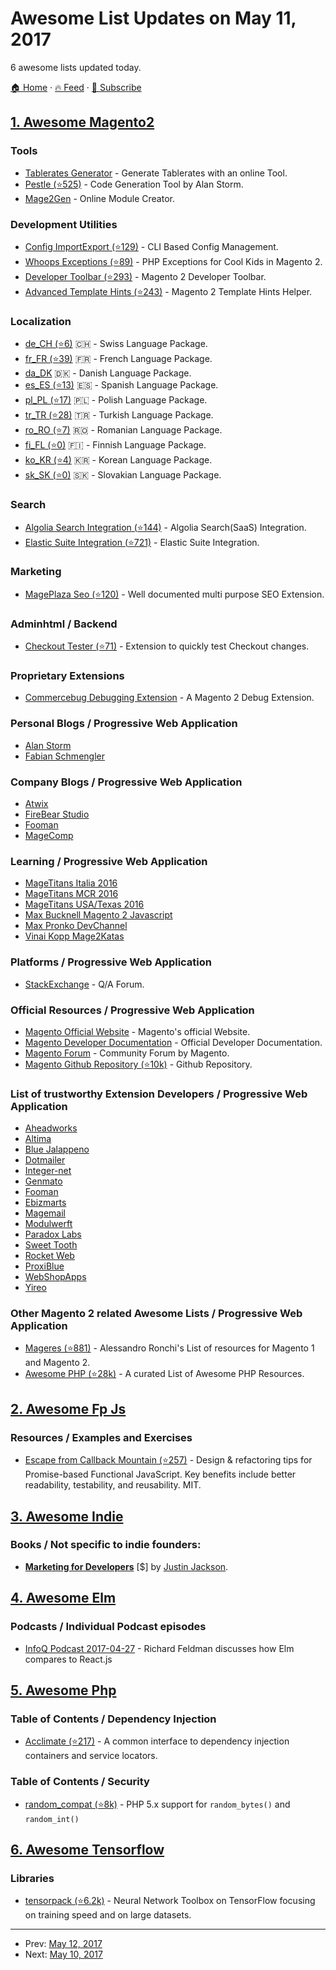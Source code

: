 # Awesome List Updates on May 11, 2017

6 awesome lists updated today.

[🏠 Home](/README.md) · [🔥 Feed](https://test.trackawesomelist.com/feed.xml) · [📮 Subscribe](https://trackawesomelist.us17.list-manage.com/subscribe?u=d2f0117aa829c83a63ec63c2f&id=36a103854c)



## [1. Awesome Magento2](/content/run-as-root/awesome-magento2/README.md)

### Tools

*   [Tablerates Generator](https://elgentos.nl/tablerates/) - Generate Tablerates with an online Tool.
*   [Pestle (⭐525)](https://github.com/astorm/pestle) - Code Generation Tool by Alan Storm.
*   [Mage2Gen](https://mage2gen.com/) - Online Module Creator.

### Development Utilities

*   [Config ImportExport (⭐129)](https://github.com/semaio/Magento2-ConfigImportExport) - CLI Based Config Management.
*   [Whoops Exceptions (⭐89)](https://github.com/yireo/Yireo_Whoops) - PHP Exceptions for Cool Kids in Magento 2.
*   [Developer Toolbar (⭐293)](https://github.com/mgtcommerce/Mgt_Developertoolbar) - Magento 2 Developer Toolbar.
*   [Advanced Template Hints (⭐243)](https://github.com/ho-nl/magento2-Ho_Templatehints) - Magento 2 Template Hints Helper.

### Localization

*   [de\_CH (⭐6)](https://github.com/staempfli/magento2-language-de-ch) 🇨🇭 - Swiss Language Package.
*   [fr\_FR (⭐39)](https://github.com/Imaginaerum/magento2-language-fr-fr) :fr: - French Language Package.
*   [da\_DK](https://magentodanmark.dk/) 🇩🇰 - Danish Language Package.
*   [es\_ES (⭐13)](https://github.com/eusonlito/magento2-language-es_es) :es: - Spanish Language Package.
*   [pl\_PL (⭐17)](https://github.com/SnowdogApps/magento2-pl_pl) 🇵🇱 - Polish Language Package.
*   [tr\_TR (⭐28)](https://github.com/hidonet/magento2-language-tr_tr) :tr: - Turkish Language Package.
*   [ro\_RO (⭐7)](https://github.com/EaDesgin/magento2-romanian-language-pack) 🇷🇴 - Romanian Language Package.
*   [fi\_FL (⭐0)](https://github.com/mageplaza/magento-2-finnish-language-pack) 🇫🇮 - Finnish Language Package.
*   [ko\_KR (⭐4)](https://github.com/mageplaza/magento-2-korean-language-pack) 🇰🇷 - Korean Language Package.
*   [sk\_SK (⭐0)](https://github.com/mageplaza/magento-2-slovak-language-pack) 🇸🇰 - Slovakian Language Package.

### Search

*   [Algolia Search Integration (⭐144)](https://github.com/algolia/algoliasearch-magento-2) - Algolia Search(SaaS) Integration.
*   [Elastic Suite Integration (⭐721)](https://github.com/Smile-SA/elasticsuite/) - Elastic Suite Integration.

### Marketing

*   [MagePlaza Seo (⭐120)](https://github.com/mageplaza/magento-2-seo-extension) - Well documented multi purpose SEO Extension.

### Adminhtml / Backend

*   [Checkout Tester (⭐71)](https://github.com/yireo/Yireo_CheckoutTester2) - Extension to quickly test Checkout changes.

### Proprietary Extensions

*   [Commercebug Debugging Extension](http://store.pulsestorm.net/products/commerce-bug-3) - A Magento 2 Debug Extension.

### Personal Blogs / Progressive Web Application

*   [Alan Storm](http://alanstorm.com/category/magento-2/)
*   [Fabian Schmengler](https://www.schmengler-se.de/)

### Company Blogs / Progressive Web Application

*   [Atwix](https://www.atwix.com/blog/)
*   [FireBear Studio](https://firebearstudio.com/blog)
*   [Fooman](http://store.fooman.co.nz/blog)
*   [MageComp](https://magecomp.com/blog/category/magento-2/)

### Learning / Progressive Web Application

*   [MageTitans Italia 2016](https://www.youtube.com/playlist?list=PLwB4Uz_0hoVP3Fm_c4HfNPK5JdRD6DIDl)
*   [MageTitans MCR 2016](https://www.youtube.com/playlist?list=PLwB4Uz_0hoVMOnBRS49ICbNWOU5jhNNWC)
*   [MageTitans USA/Texas 2016](https://www.youtube.com/playlist?list=PLwB4Uz_0hoVOLU7LPRNL4lAmJeAv7HQ-b)
*   [Max Bucknell Magento 2 Javascript](https://www.youtube.com/watch?v=tHxebA-jOSo)
*   [Max Pronko DevChannel](https://www.youtube.com/channel/UCxbWGz6h6KNQsi2ughRUV2Q)
*   [Vinai Kopp Mage2Katas](https://www.youtube.com/channel/UCRFDWo7jTlrpEsJxzc7WyPw)

### Platforms / Progressive Web Application

*   [StackExchange](http://magento.stackexchange.com/) - Q/A Forum.

### Official Resources / Progressive Web Application

*   [Magento Official Website](https://www.magento.com) - Magento's official Website.
*   [Magento Developer Documentation](http://devdocs.magento.com/) - Official Developer Documentation.
*   [Magento Forum](https://community.magento.com/) - Community Forum by Magento.
*   [Magento Github Repository (⭐10k)](https://github.com/magento/magento2) - Github Repository.

### List of trustworthy Extension Developers / Progressive Web Application

*   [Aheadworks](https://www.aheadworks.com/)
*   [Altima](https://shop.altima.net.au/)
*   [Blue Jalappeno](http://bluejalappeno.com/)
*   [Dotmailer](https://www.dotmailer.com/)
*   [Integer-net](https://www.integer-net.com/solr-magento/)
*   [Genmato](https://genmato.com/)
*   [Fooman](http://store.fooman.co.nz/)
*   [Ebizmarts](https://ebizmarts.com/)
*   [Magemail](https://magemail.co/)
*   [Modulwerft](https://www.modulwerft.com/)
*   [Paradox Labs](https://www.paradoxlabs.com/)
*   [Sweet Tooth](https://www.sweettoothrewards.com/)
*   [Rocket Web](http://rocketweb.com/)
*   [ProxiBlue](https://www.proxiblue.com.au/)
*   [WebShopApps](http://webshopapps.com/eu/)
*   [Yireo](https://www.yireo.com/)

### Other Magento 2 related Awesome Lists / Progressive Web Application

*   [Mageres (⭐881)](https://github.com/aleron75/mageres) - Alessandro Ronchi's List of resources for Magento 1 and Magento 2.
*   [Awesome PHP (⭐28k)](https://github.com/ziadoz/awesome-php) - A curated List of Awesome PHP Resources.

## [2. Awesome Fp Js](/content/stoeffel/awesome-fp-js/README.md)

### Resources / Examples and Exercises

*   [Escape from Callback Mountain (⭐257)](https://github.com/justsml/escape-from-callback-mountain) - Design & refactoring tips for Promise-based Functional JavaScript. Key benefits include better readability, testability, and reusability. MIT.

## [3. Awesome Indie](/content/mezod/awesome-indie/README.md)

### Books / Not specific to indie founders:

*   **[Marketing for Developers](https://justinjackson.withcoach.com/marketing-for-developers-the-book)** \[$] by [Justin Jackson](https://twitter.com/mijustin).

## [4. Awesome Elm](/content/sporto/awesome-elm/README.md)

### Podcasts / Individual Podcast episodes

*   [InfoQ Podcast 2017-04-27](https://www.infoq.com/podcasts/richard-feldman) - Richard Feldman discusses how Elm compares to React.js

## [5. Awesome Php](/content/ziadoz/awesome-php/README.md)

### Table of Contents / Dependency Injection

*   [Acclimate (⭐217)](https://github.com/AcclimateContainer/acclimate-container) - A common interface to dependency injection containers and service locators.

### Table of Contents / Security

*   [random\_compat (⭐8k)](https://github.com/paragonie/random_compat) - PHP 5.x support for `random_bytes()` and `random_int()`

## [6. Awesome Tensorflow](/content/jtoy/awesome-tensorflow/README.md)

### Libraries

*   [tensorpack (⭐6.2k)](https://github.com/ppwwyyxx/tensorpack) - Neural Network Toolbox on TensorFlow focusing on training speed and on large datasets.

---

- Prev: [May 12, 2017](/content/2017/05/12/README.md)
- Next: [May 10, 2017](/content/2017/05/10/README.md)